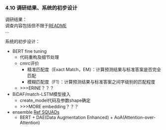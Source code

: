 ### 4.10 调研结果、系统的初步设计
调研结果：  
调查内容包括但不限于[README](README.md)   
...  

系统的初步设计：  

- BERT fine tuning
    + 代码重构及细节处理
    + cmrc评价
        * 精准匹配度（Exact Match，EM）：计算预测结果与标准答案是否完全匹配
        * 模糊匹配度（F1）：计算预测结果与标准答案之间字级别的匹配程度
    + \>>>ERINE？？？
- BiDAF/match-LSTM模型接入
    + create_model代码及参数shape确定
    + \>>>MORE embedding？？？
- ensemble [Ref SQUADs](https://rajpurkar.github.io/SQuAD-explorer/)
    + BERT + DAE(Data Augmentation Enhanced) + AoA(Attention-over-Attention)